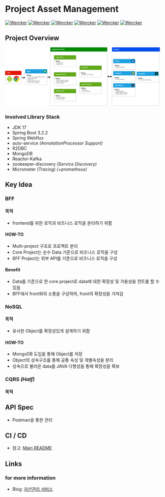 # Project Asset Management

[![Wercker](https://img.shields.io/badge/spring--boot-3.2.2-%236DB33F.svg?style=flat-square&logo=springboot&color=%236DB33F)](https://spring.io/projects/spring-boot)
[![Wercker](https://img.shields.io/badge/mariaDB-10.6.16-%234479A1.svg?style=flat&logo=mariadb&logoColor=white)]()
[![Wercker](https://img.shields.io/badge/Apache_Kafka-7.3.2-black.svg?style=flat&logo=apachekafka&logoColor=white)]()
[![Wercker](https://img.shields.io/badge/mongoDB-6.0.12-%2300684A.svg?style=flat&logo=mongodb&logoColor=%2300ED64)]()
[![Wercker](https://img.shields.io/badge/docker-24.0.7-%231D63ED.svg?style=flat&logo=docker&logoColor=%23E5F2FC)]()
[![Wercker](https://img.shields.io/badge/Apache_zookeeper-7.3.2-black.svg?style=flat&logo=apache&logoColor=white)]()

## Project Overview
![Overview Image](https://github.com/p-bear/charts.draw.io/blob/main/Season2ProjectAssetManagement.drawio.png?raw=true)


### Involved Library Stack

- JDK 17
- Spring Boot 3.2.2
- Spring Webflux
- auto-service *(AnnotationProcessor Support)*
- R2DBC
- MongoDB
- Reactor-Kafka
- zookeeper-discovery *(Service Discovery)*
- Micrometer *(Tracing)* *(+prometheus)*


## Key Idea

### BFF

#### 목적
- frontend를 위한 로직과 비즈니스 로직을 분리하기 위함

#### HOW-TO
- Multi-project 구조로 프로젝트 분리
- Core Project는 순수 Data 기준으로 비즈니스 로직을 구성
- BFF Project는 외부 API를 기준으로 비즈니스 로직을 구성

#### Benefit
- Data를 기준으로 한 core project로 data에 대한 확장성 및 가용성을 컨트롤 할 수 있음
- BFF에서 front와의 소통을 구성하여, front의 확장성을 가져감

### NoSQL

#### 목적
- 유사한 Object를 확장성있게 설계하기 위함

#### HOW-TO
- MongoDB 도입을 통해 Object를 저장
- Object의 상속구조를 통해 공통 속성 및 개별속성을 분리
- 상속으로 불러온 data를 JAVA 다형성을 통해 확장성을 확보

### CQRS *(Half)*

#### 목적


## API Spec

- Postman을 통한 관리


## CI / CD

- 참고: [Main README](https://github.com/p-bear/pbear-root/blob/master/README.md)


## Links
### for more information

- Blog: [자산관리 서비스](https://p-bear.tistory.com/category/%5B%EC%8B%9C%EC%A6%8C2%5D%20%EA%B0%9C%EC%9D%B8%EC%84%9C%EB%B2%84%20%EA%B0%9C%EB%B0%9C/%EC%9E%90%EC%82%B0%EA%B4%80%EB%A6%AC%20%EC%84%9C%EB%B9%84%EC%8A%A4)